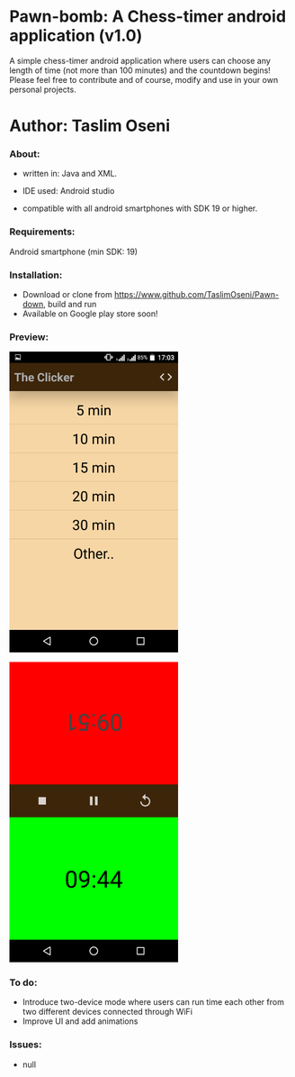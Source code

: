 # Pawn-bomb: A Chess-timer android application (v1.0)

A simple chess-timer android application where users can choose any length of time (not more than 100 minutes) and the countdown begins! Please feel free to contribute and of course, modify and use in your own personal projects.

Author: Taslim Oseni
==========================================================================

### About:

* written in: Java and XML.

* IDE used: Android studio

* compatible with all android smartphones with SDK 19 or higher.


### Requirements:

Android smartphone (min SDK: 19)


### Installation:

* Download or clone from https://www.github.com/TaslimOseni/Pawn-down, build and run
* Available on Google play store soon!


### Preview:

<p>
  <img src="picss/Screenshot_20171223-170359.png" width="300"/>
  </p>
  <p>
  <img src="picss/Screenshot_20171223-170549.png" width ="300"/>
</p>


### To do:
* Introduce two-device mode where users can run time each other from two different devices connected through WiFi
* Improve UI and add animations


### Issues:
* null
